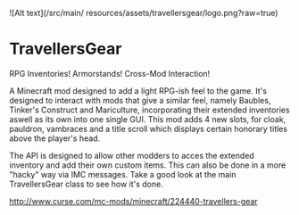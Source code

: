 ![Alt text](/src/main/ resources/assets/travellersgear/logo.png?raw=true)

TravellersGear
==============

RPG Inventories! Armorstands! Cross-Mod Interaction!

A Minecraft mod designed to add a light RPG-ish feel to the game.
It's designed to interact with mods that give a similar feel, namely Baubles, Tinker's Construct and Mariculture, incorporating their extended inventories aswell as its own into one single GUI.
This mod adds 4 new slots, for cloak, pauldron, vambraces and a title scroll which displays certain honorary titles above the player's head.

The API is designed to allow other modders to acces the extended inventory and add their own custom items. This can also be done in a more "hacky" way via IMC messages. Take a good look at the main TravellersGear class to see how it's done.

http://www.curse.com/mc-mods/minecraft/224440-travellers-gear
